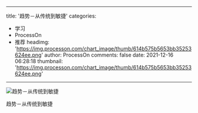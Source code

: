 
---
title: '趋势－从传统到敏捷'
categories: 
 - 学习
 - ProcessOn
 - 推荐
headimg: 'https://img.processon.com/chart_image/thumb/614b575b5653bb35253624ee.png'
author: ProcessOn
comments: false
date: 2021-12-16 06:28:18
thumbnail: 'https://img.processon.com/chart_image/thumb/614b575b5653bb35253624ee.png'
---

<div>   
<img class="thumb" alt="趋势－从传统到敏捷" src="https://img.processon.com/chart_image/thumb/614b575b5653bb35253624ee.png" referrerpolicy="no-referrer">
<p>趋势－从传统到敏捷</p>  
</div>
            